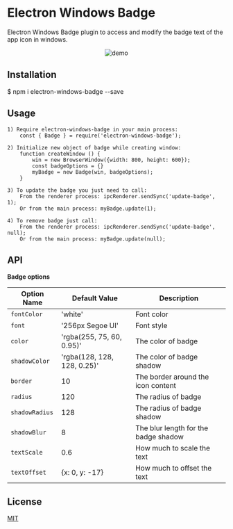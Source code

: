 # Electron Windows Badge

Electron Windows Badge plugin to access and modify the badge text of the app icon in windows.

<p align="center">
  <img src='demo.gif' alt='demo'/>
</p>

## Installation
  $ npm i electron-windows-badge --save

## Usage

    1) Require electron-windows-badge in your main process:
        const { Badge } = require('electron-windows-badge');

    2) Initialize new object of badge while creating window:
        function createWindow () {
            win = new BrowserWindow({width: 800, height: 600});
            const badgeOptions = {}
            myBadge = new Badge(win, badgeOptions);
        }

    3) To update the badge you just need to call:
        From the renderer process: ipcRenderer.sendSync('update-badge', 1);
        Or from the main process: myBadge.update(1);

    4) To remove badge just call:
        From the renderer process: ipcRenderer.sendSync('update-badge', null);
        Or from the main process: myBadge.update(null);

## API

**Badge options**

| Option Name           | Default Value               | Description |
| --------------------- | ----------------------------| ----------- |
| `fontColor `          | 'white'                     | Font color |
| `font `               | '256px Segoe UI'            | Font style |
| `color `              | 'rgba(255, 75, 60, 0.95)'   | The color of badge |
| `shadowColor `        | 'rgba(128, 128, 128, 0.25)' | The color of badge shadow |
| `border`              | 10                          | The border around the icon content |
| `radius`              | 120                         | The radius of badge |
| `shadowRadius`        | 128                         | The radius of badge shadow |
| `shadowBlur`          | 8                           | The blur length for the badge shadow |
| `textScale`           | 0.6                         | How much to scale the text |
| `textOffset`          | {x: 0, y: -17}              | How much to offset the text |

## License

[MIT](LICENSE)
